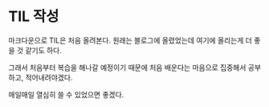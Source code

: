 # TIL 작성

마크다운으로 TIL은 처음 올려본다.
원래는 블로그에 올렸었는데
여기에 올리는게 더 좋을 것 같기도 하다.

그래서 처음부터 복습을 해나갈 예정이기 때문에
처음 배운다는 마음으로 집중해서 공부하고, 적어내려야겠다.

매일매일 열심히 쓸 수 있었으면 좋겠다.
